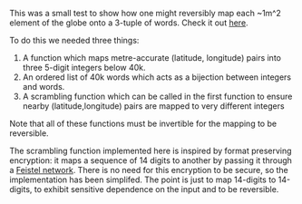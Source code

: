 
This was a small test to show how one might reversibly map each ~1m^2 element
of the globe onto a 3-tuple of words. Check it out [here](https://nishontan.github.io/whatfreewords/).

To do this we needed three things:
1. A function which maps metre-accurate (latitude, longitude) pairs into three 5-digit integers below 40k.
2. An ordered list of 40k words which acts as a bijection between integers and words.
3. A scrambling function which can be called in the first function to ensure nearby (latitude,longitude) pairs are mapped to very different integers

Note that all of these functions must be invertible for the mapping to be reversible.  

The scrambling function implemented here is inspired by format preserving encryption: it maps a sequence of 14 digits to another by passing it through a [Feistel network](https://en.wikipedia.org/wiki/Feistel_cipher). There is no need for this encryption to be secure, so the implementation has been simplifed. The point is just to map 14-digits to 14-digits, to exhibit sensitive dependence on the input and to be reversible. 
